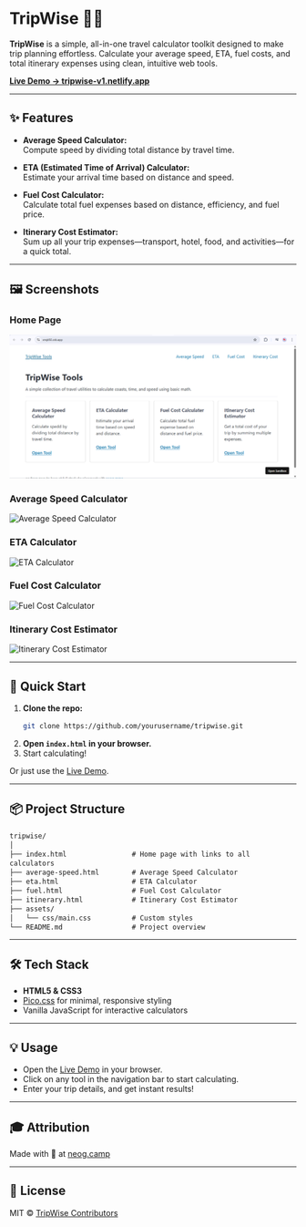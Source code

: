 # TripWise 🚗🧮

**TripWise** is a simple, all-in-one travel calculator toolkit designed to make trip planning effortless. Calculate your average speed, ETA, fuel costs, and total itinerary expenses using clean, intuitive web tools.

[**Live Demo → tripwise-v1.netlify.app**](https://tripwise-v1.netlify.app/)

---

## ✨ Features

- **Average Speed Calculator:**  
  Compute speed by dividing total distance by travel time.

- **ETA (Estimated Time of Arrival) Calculator:**  
  Estimate your arrival time based on distance and speed.

- **Fuel Cost Calculator:**  
  Calculate total fuel expenses based on distance, efficiency, and fuel price.

- **Itinerary Cost Estimator:**  
  Sum up all your trip expenses—transport, hotel, food, and activities—for a quick total.

---

## 🖼️ Screenshots

### Home Page

![TripWise Overview](assets/img/tripwise-overview.png)

### Average Speed Calculator

![Average Speed Calculator](assets/img/average-speed.png)

### ETA Calculator

![ETA Calculator](assets/img/eta.png)

### Fuel Cost Calculator

![Fuel Cost Calculator](assets/img/fuel.png)

### Itinerary Cost Estimator

![Itinerary Cost Estimator](assets/img/itinerary.png)

---

## 🚀 Quick Start

1. **Clone the repo:**
   ```bash
   git clone https://github.com/yourusername/tripwise.git
   ```
2. **Open `index.html` in your browser.**
3. Start calculating!

Or just use the [Live Demo](https://tripwise-v1.netlify.app/).

---

## 📦 Project Structure

```
tripwise/
│
├── index.html                # Home page with links to all calculators
├── average-speed.html        # Average Speed Calculator
├── eta.html                  # ETA Calculator
├── fuel.html                 # Fuel Cost Calculator
├── itinerary.html            # Itinerary Cost Estimator
├── assets/
│   └── css/main.css          # Custom styles
└── README.md                 # Project overview
```

---

## 🛠️ Tech Stack

- **HTML5 & CSS3**
- [Pico.css](https://picocss.com/) for minimal, responsive styling
- Vanilla JavaScript for interactive calculators

---

## 💡 Usage

- Open the [Live Demo](https://tripwise-v1.netlify.app/) in your browser.
- Click on any tool in the navigation bar to start calculating.
- Enter your trip details, and get instant results!

---

## 🎓 Attribution

Made with 💙 at [neog.camp](https://neog.camp)

---

## 📄 License

MIT © [TripWise Contributors](LICENSE.md)
